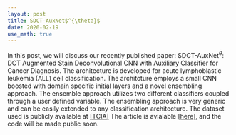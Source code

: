 ```yaml
---
layout: post
title: SDCT-AuxNet$^{\theta}$
date: 2020-02-19
use_math: true
---
```


In this post, we will discuss our recently published paper: SDCT-AuxNet$^\theta$: DCT Augmented Stain
Deconvolutional CNN with Auxiliary Classifier for Cancer Diagnosis. The architecture is developed for acute lymphoblastic leukemia (ALL) cell classification. The architcture employs a small CNN boosted with domain specific initial layers and a novel ensembling approach. The ensemble approach utilizes two different classifiers coupled through a user defined variable. The ensembling approach is very generic and can be easily extended to any classification architecture. The dataset used is publicly available at  <a href="
https://doi.org/10.7937/tcia.2019.dc64i46r">
[TCIA]</a> The article is avialable  <a href="
https://authors.elsevier.com/a/1aa8E_UzlO0NjB">
[here]</a>, and the code will be made public soon. 

